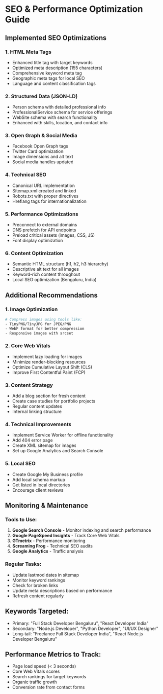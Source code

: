 # SEO & Performance Optimization Guide

## Implemented SEO Optimizations

### 1. **HTML Meta Tags**
- Enhanced title tag with target keywords
- Optimized meta description (155 characters)
- Comprehensive keyword meta tag
- Geographic meta tags for local SEO
- Language and content classification tags

### 2. **Structured Data (JSON-LD)**
- Person schema with detailed professional info
- ProfessionalService schema for service offerings
- WebSite schema with search functionality
- Enhanced with skills, location, and contact info

### 3. **Open Graph & Social Media**
- Facebook Open Graph tags
- Twitter Card optimization
- Image dimensions and alt text
- Social media handles updated

### 4. **Technical SEO**
- Canonical URL implementation
- Sitemap.xml created and linked
- Robots.txt with proper directives
- Hreflang tags for internationalization

### 5. **Performance Optimizations**
- Preconnect to external domains
- DNS prefetch for API endpoints
- Preload critical assets (images, CSS, JS)
- Font display optimization

### 6. **Content Optimization**
- Semantic HTML structure (h1, h2, h3 hierarchy)
- Descriptive alt text for all images
- Keyword-rich content throughout
- Local SEO optimization (Bengaluru, India)

## Additional Recommendations

### 1. **Image Optimization**
```bash
# Compress images using tools like:
- TinyPNG/TinyJPG for JPEG/PNG
- WebP format for better compression
- Responsive images with srcset
```

### 2. **Core Web Vitals**
- Implement lazy loading for images
- Minimize render-blocking resources
- Optimize Cumulative Layout Shift (CLS)
- Improve First Contentful Paint (FCP)

### 3. **Content Strategy**
- Add a blog section for fresh content
- Create case studies for portfolio projects
- Regular content updates
- Internal linking structure

### 4. **Technical Improvements**
- Implement Service Worker for offline functionality
- Add 404 error page
- Create XML sitemap for images
- Set up Google Analytics and Search Console

### 5. **Local SEO**
- Create Google My Business profile
- Add local schema markup
- Get listed in local directories
- Encourage client reviews

## Monitoring & Maintenance

### Tools to Use:
1. **Google Search Console** - Monitor indexing and search performance
2. **Google PageSpeed Insights** - Track Core Web Vitals
3. **GTmetrix** - Performance monitoring
4. **Screaming Frog** - Technical SEO audits
5. **Google Analytics** - Traffic analysis

### Regular Tasks:
- Update lastmod dates in sitemap
- Monitor keyword rankings
- Check for broken links
- Update meta descriptions based on performance
- Refresh content regularly

## Keywords Targeted:
- Primary: "Full Stack Developer Bengaluru", "React Developer India"
- Secondary: "Node.js Developer", "Python Developer", "UI/UX Designer"
- Long-tail: "Freelance Full Stack Developer India", "React Node.js Developer Bengaluru"

## Performance Metrics to Track:
- Page load speed (< 3 seconds)
- Core Web Vitals scores
- Search rankings for target keywords
- Organic traffic growth
- Conversion rate from contact forms
